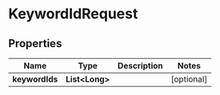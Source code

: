 

# KeywordIdRequest


## Properties

Name | Type | Description | Notes
------------ | ------------- | ------------- | -------------
**keywordIds** | **List&lt;Long&gt;** |  |  [optional]



